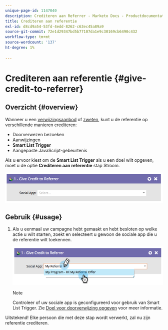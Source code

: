```yaml
---
unique-page-id: 1147040
description: Crediteren aan Referrer - Marketo Docs - Productdocumentatie
title: Crediteren aan referentie
exl-id: d8cd9a54-53fd-4edd-8262-c63ec45a89a9
source-git-commit: 72e1d29347bd5b77107da1e9c30169cb6490c432
workflow-type: tm+mt
source-wordcount: '137'
ht-degree: 1%

---
```


# Crediteren aan referentie {#give-credit-to-referrer}

## Overzicht {#overview}

Wanneer u een [verwijzingsaanbod](/help/marketo/product-docs/demand-generation/social/referral-offers/create-a-referral-offer.md) of [zweten](/help/marketo/product-docs/demand-generation/social/sweepstakes/create-sweepstakes.md), kunt u de referentie op verschillende manieren crediteren:

* Doorverwezen bezoeken
* Aanwijzingen
* **Smart List Trigger**
* Aangepaste JavaScript-gebeurtenis

Als u ervoor kiest om de **Smart List Trigger** als u een doel wilt opgeven, moet u de optie **Crediteren aan referentie** stap Stroom.

![](assets/image2014-9-22-15-3a59-3a18.png)

## Gebruik {#usage}

1. Als u eenmaal uw campagne hebt gemaakt en hebt besloten op welke actie u wilt starten, zoekt en selecteert u gewoon de sociale app die u de referentie wilt toekennen.

   ![](assets/image2014-9-22-15-3a59-3a39.png)

   >[!NOTE]
   >
   >Controleer of uw sociale app is geconfigureerd voor gebruik van Smart List Trigger. Zie  [Doel voor doorverwijzing opgeven](/help/marketo/product-docs/demand-generation/social/referral-offers/specify-goal-for-referral-offer.md) voor meer informatie.

Uitstekend! Elke persoon die met deze stap wordt verwerkt, zal nu zijn referentie crediteren.
